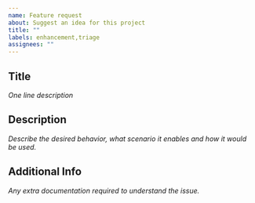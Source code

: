 ```yaml
---
name: Feature request
about: Suggest an idea for this project
title: ""
labels: enhancement,triage
assignees: ""
---
```


## Title

_One line description_

## Description

_Describe the desired behavior, what scenario it enables and how it
would be used._

## Additional Info

_Any extra documentation required to understand the issue._
